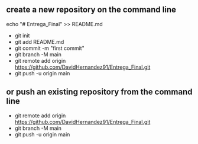 ## create a new repository on the command line
echo "# Entrega_Final" >> README.md
- git init
- git add README.md
- git commit -m "first commit"
- git branch -M main
- git remote add origin https://github.com/DavidHernandez91/Entrega_Final.git
- git push -u origin main

## or push an existing repository from the command line
- git remote add origin https://github.com/DavidHernandez91/Entrega_Final.git
- git branch -M main
- git push -u origin main